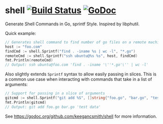 shell [![Build Status](https://travis-ci.org/keegancsmith/shell.svg?branch=master)](https://travis-ci.org/) [![GoDoc](https://godoc.org/github.com/keegancsmith/shell?status.svg)](https://godoc.org/github.com/keegancsmith/shell)
======

Generate Shell Commands in Go, sprintf Style. Inspired by libphutil.

Quick example:

```go
// Generates shell command to find number of go files on a remote machine
host := "foo.com"
findCmd := shell.Sprintf("find . -iname %s | wc -l", "*.go")
remoteCmd := shell.Sprintf("ssh ubuntu@%s %s", host, findCmd)
fmt.Println(remoteCmd)
// Output: ssh ubuntu@foo.com 'find . -iname '\''*.go'\'' | wc -l'
```

Also slightly extends `Sprintf` syntax to allow easily passing in slices. This
is a common use case when interacting with commands that take in a list of
arguments:

```go
// Support for passing in a slice of arguments
gitcmd := shell.Sprintf("git add %S", []string{"foo.go", "bar.go", "test data"})
fmt.Println(gitcmd)
// Output: git add foo.go bar.go 'test data'
```

See https://godoc.org/github.com/keegancsmith/shell for more information.
